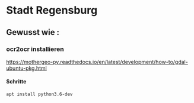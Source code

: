 # Stadt Regensburg 

## Gewusst wie :  
### ocr2ocr installieren 
https://mothergeo-py.readthedocs.io/en/latest/development/how-to/gdal-ubuntu-pkg.html

#### Schritte ####
```
apt install python3.6-dev
```

